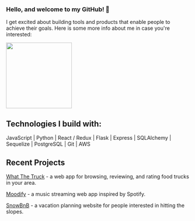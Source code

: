 ### Hello, and welcome to my GitHub! 👋
I get excited about building tools and products that enable people to achieve their goals. Here is some more info about me in case you're interested:

<img height="180em" src="https://github-readme-stats.vercel.app/api?username=Joan-Buck&show_icons=true&hide_border=true&&count_private=true&include_all_commits=true" />

## Technologies I build with:
JavaScript | Python | React / Redux | Flask | Express | SQLAlchemy | Sequelize | PostgreSQL | Git | AWS

## Recent Projects
[What The Truck](https://github.com/Joan-Buck/capstone-project) - a web app for browsing, reviewing, and rating food trucks in your area.

[Moodify](https://github.com/sbyri97/moodify_gp10) - a music streaming web app inspired by Spotify.

[SnowBnB](https://github.com/Joan-Buck/SnowBnB) - a vacation planning website for people interested in hitting the slopes.


